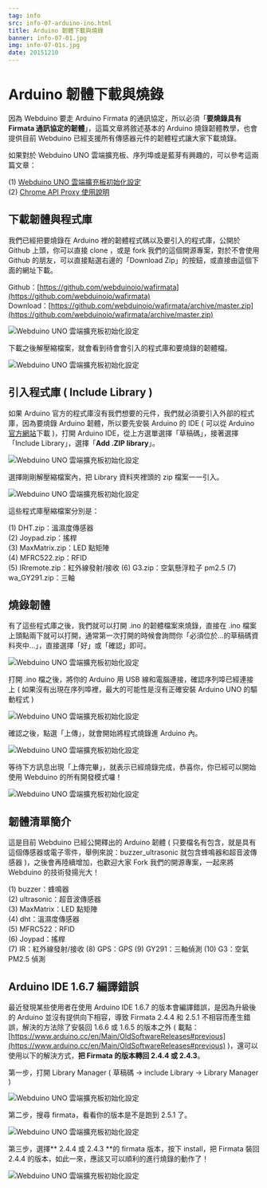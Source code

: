 ```yaml
---
tag: info
src: info-07-arduino-ino.html
title: Arduino 韌體下載與燒錄
banner: info-07-01.jpg
img: info-07-01s.jpg
date: 20151210
---
```


<!-- @@master  = ../../_layout.html-->

<!-- @@block  =  meta-->

<title>Arduino 韌體下載與燒錄 :::: Webduino = Web × Arduino</title>

<meta name="description" content="因為 Webduino 要使用 JavaScript 操控 Arduino 開發板，因此要走 Arduino Firmata 的通訊協定，所以必須「要燒錄具有 Firmata 通訊協定的韌體」，這篇文章將敘述基本的 Arduino 燒錄韌體教學，也會提供目前 Webduino 已經支援所有傳感器元件的韌體程式讓大家下載燒錄。">

<meta itemprop="description" content="因為 Webduino 要使用 JavaScript 操控 Arduino 開發板，因此要走 Arduino Firmata 的通訊協定，所以必須「要燒錄具有 Firmata 通訊協定的韌體」，這篇文章將敘述基本的 Arduino 燒錄韌體教學，也會提供目前 Webduino 已經支援所有傳感器元件的韌體程式讓大家下載燒錄。">

<meta property="og:description" content="因為 Webduino 要使用 JavaScript 操控 Arduino 開發板，因此要走 Arduino Firmata 的通訊協定，所以必須「要燒錄具有 Firmata 通訊協定的韌體」，這篇文章將敘述基本的 Arduino 燒錄韌體教學，也會提供目前 Webduino 已經支援所有傳感器元件的韌體程式讓大家下載燒錄。">

<meta property="og:title" content="Arduino 韌體下載與燒錄" >

<meta property="og:url" content="https://webduino.io/tutorials/info-07-arduino-ino.html">

<meta property="og:image" content="https://webduino.io/img/tutorials/info-07-01s.jpg">

<meta itemprop="image" content="https://webduino.io/img/tutorials/info-07-01s.jpg">

<include src="../_include-tutorials.html"></include>

<!-- @@close-->

<!-- @@block  =  preAndNext-->

<include src="../_include-tutorials-content.html"></include>

<!-- @@close-->



<!-- @@block  =  tutorials-->
# Arduino 韌體下載與燒錄

因為 Webduino 要走 Arduino Firmata 的通訊協定，所以必須「**要燒錄具有 Firmata 通訊協定的韌體**」，這篇文章將敘述基本的 Arduino 燒錄韌體教學，也會提供目前 Webduino 已經支援所有傳感器元件的韌體程式讓大家下載燒錄。

如果對於 Webduino UNO 雲端擴充板、序列埠或是藍芽有興趣的，可以參考這兩篇文章：

(1) [Webduino UNO 雲端擴充板初始化設定](https://webduino.io/tutorials/info-04-uno-setup.html)  
(2) [Chrome API Proxy 使用說明](https://webduino.io/tutorials/info-05-chrome-api-proxy.html)

## 下載韌體與程式庫

我們已經把要燒錄在 Arduino 裡的韌體程式碼以及要引入的程式庫，公開於 Github 上頭，你可以直接 clone ，或是 fork 我們的這個開源專案，對於不會使用 Github 的朋友，可以直接點選右邊的「Download Zip」的按鈕，或直接由這個下面的網址下載。

Github：[https://github.com/webduinoio/wafirmata](https://github.com/webduinoio/wafirmata)  
Download：[https://github.com/webduinoio/wafirmata/archive/master.zip](https://github.com/webduinoio/wafirmata/archive/master.zip)

![Webduino UNO 雲端擴充板初始化設定](../img/tutorials/info-07-02.jpg)

下載之後解壓縮檔案，就會看到待會會引入的程式庫和要燒錄的韌體檔。

![Webduino UNO 雲端擴充板初始化設定](../img/tutorials/info-07-03.jpg)

## 引入程式庫 ( Include Library )

如果 Arduino 官方的程式庫沒有我們想要的元件，我們就必須要引入外部的程式庫，因為要燒錄 Arduino 韌體，所以要先安裝 Arduino 的 IDE ( 可以從 Arduino [官方網站](https://www.arduino.cc/)下載 )，打開 Arduino IDE，從上方選單選擇「草稿碼」，接著選擇「Include Library」，選擇「**Add .ZIP library**」。

![Webduino UNO 雲端擴充板初始化設定](../img/tutorials/info-07-04.jpg)

選擇剛剛解壓縮檔案內，把 Library 資料夾裡頭的 zip 檔案一一引入。

![Webduino UNO 雲端擴充板初始化設定](../img/tutorials/info-07-05.jpg)

這些程式庫壓縮檔案分別是：

(1) DHT.zip：溫濕度傳感器  
(2) Joypad.zip：搖桿  
(3) MaxMatrix.zip：LED 點矩陣  
(4) MFRC522.zip：RFID  
(5) IRremote.zip：紅外線發射/接收
(6) G3.zip：空氣懸浮粒子 pm2.5
(7) wa_GY291.zip：三軸

## 燒錄韌體

有了這些程式庫之後，我們就可以打開 .ino 的韌體檔案來燒錄，直接在 .ino 檔案上頭點兩下就可以打開，通常第一次打開的時候會詢問你「必須位於...的草稿碼資料夾中...」，直接選擇「好」或「確認」即可。

![Webduino UNO 雲端擴充板初始化設定](../img/tutorials/info-07-06.jpg)

打開 .ino 檔之後，將你的 Arduino 用 USB 線和電腦連接，確認序列埠已經連接上 ( 如果沒有出現在序列埠裡，最大的可能性是沒有正確安裝 Arduino UNO 的驅動程式 )

![Webduino UNO 雲端擴充板初始化設定](../img/tutorials/info-07-07.jpg)

確認之後，點選「上傳」，就會開始將程式燒錄進 Arduino 內。

![Webduino UNO 雲端擴充板初始化設定](../img/tutorials/info-07-08.jpg)

等待下方訊息出現「上傳完畢」，就表示已經燒錄完成，恭喜你，你已經可以開始使用 Webduino 的所有開發模式囉！

![Webduino UNO 雲端擴充板初始化設定](../img/tutorials/info-07-09.jpg)


## 韌體清單簡介

這是目前 Webduino 已經公開釋出的 Arduino 韌體 ( 只要檔名有包含，就是具有這個傳感器或電子零件，舉例來說：buzzer_ultrasonic 就包含蜂鳴器和超音波傳感器 )，之後會再陸續增加，也歡迎大家 Fork 我們的開源專案，一起來將 Webduino 的技術發揚光大！

(1) buzzer：蜂鳴器  
(2) ultrasonic：超音波傳感器  
(3) MaxMatrix：LED 點矩陣  
(4) dht：溫濕度傳感器  
(5) MFRC522：RFID  
(6) Joypad：搖桿  
(7) IR：紅外線發射/接收
(8) GPS：GPS
(9) GY291：三軸偵測
(10) G3：空氣 PM2.5 偵測

## Arduino IDE 1.6.7 編譯錯誤

最近發現某些使用者在使用 Arduino IDE 1.6.7 的版本會編譯錯誤，是因為升級後的 Arduino 並沒有提供向下相容，導致 Firmata 2.4.4 和 2.5.1 不相容而產生錯誤，解決的方法除了安裝回 1.6.6 或 1.6.5 的版本之外 ( 載點：[https://www.arduino.cc/en/Main/OldSoftwareReleases#previous](https://www.arduino.cc/en/Main/OldSoftwareReleases#previous) )，還可以使用以下的解決方式，**把 Firmata 的版本轉回 2.4.4 或 2.4.3**。

第一步，打開 Library Manager ( 草稿碼 -> include Library -> Library Manager )

![Webduino UNO 雲端擴充板初始化設定](../img/tutorials/info-07-10.jpg)

第二步，搜尋 firmata，看看你的版本是不是跑到 2.5.1 了。

![Webduino UNO 雲端擴充板初始化設定](../img/tutorials/info-07-12.jpg)

第三步，選擇** 2.4.4 或 2.4.3 **的 firmata 版本，按下 install，把 Firmata 裝回 2.4.4 的版本，如此一來，應該又可以順利的進行燒錄的動作了！

![Webduino UNO 雲端擴充板初始化設定](../img/tutorials/info-07-13.jpg)




<!-- @@close-->